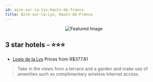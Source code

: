 ```yaml
---
id: aire-sur-la-lys-hauts-de-france
title: Aire-sur-la-Lys, Hauts-de-France
---
```


<center><img src="https://i.travelapi.com/hotels/7000000/6570000/6565700/6565674/71768a63_z.jpg" alt="Featured Image" /></center>


##  3 star hotels - ⭐️⭐️⭐️

-    [Logis de la Lys](https://us.hurb.com/hotels/aire-sur-la-lys/logis-de-la-lys-JNP-JP123991?cmp=18055) Prices from R$377.81
   > Take in the views from a terrace and a garden and make use of amenities such as complimentary wireless Internet access.
